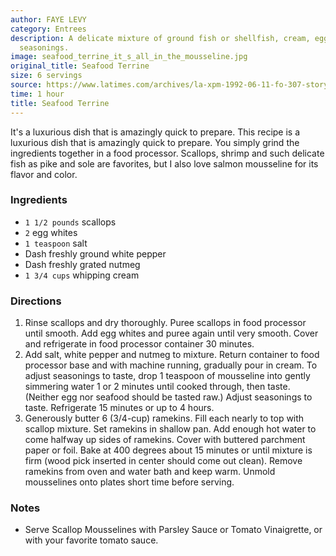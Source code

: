 ```yaml
---
author: FAYE LEVY
category: Entrees
description: A delicate mixture of ground fish or shellfish, cream, egg whites and
  seasonings.
image: seafood_terrine_it_s_all_in_the_mousseline.jpg
original_title: Seafood Terrine
size: 6 servings
source: https://www.latimes.com/archives/la-xpm-1992-06-11-fo-307-story.html
time: 1 hour
title: Seafood Terrine
---
```


It's a luxurious dish that is amazingly quick to prepare. This recipe is a luxurious dish that is amazingly quick to prepare. You simply grind the ingredients together in a food processor. Scallops, shrimp and such delicate fish as pike and sole are favorites, but I also love salmon mousseline for its flavor and color. 

### Ingredients

* `1 1/2 pounds` scallops
* `2` egg whites
* `1 teaspoon` salt
* Dash freshly ground white pepper
* Dash freshly grated nutmeg
* `1 3/4 cups` whipping cream

### Directions

1. Rinse scallops and dry thoroughly. Puree scallops in food processor until smooth. Add egg whites and puree again until very smooth. Cover and refrigerate in food processor container 30 minutes.
2. Add salt, white pepper and nutmeg to mixture. Return container to food processor base and with machine running, gradually pour in cream. To adjust seasonings to taste, drop 1 teaspoon of mousseline into gently simmering water 1 or 2 minutes until cooked through, then taste. (Neither egg nor seafood should be tasted raw.) Adjust seasonings to taste. Refrigerate 15 minutes or up to 4 hours.
3. Generously butter 6 (3/4-cup) ramekins. Fill each nearly to top with scallop mixture. Set ramekins in shallow pan. Add enough hot water to come halfway up sides of ramekins. Cover with buttered parchment paper or foil. Bake at 400 degrees about 15 minutes or until mixture is firm (wood pick inserted in center should come out clean). Remove ramekins from oven and water bath and keep warm. Unmold mousselines onto plates short time before serving.

### Notes

- Serve Scallop Mousselines with Parsley Sauce or Tomato Vinaigrette, or with your favorite tomato sauce.